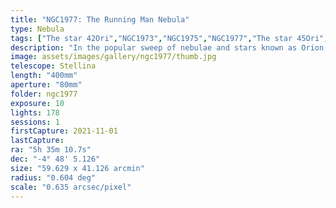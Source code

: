 ```yaml
---
title: "NGC1977: The Running Man Nebula"
type: Nebula
tags: ["The star 42Ori","NGC1973","NGC1975","NGC1977","The star 45Ori","the Running Man Nebula"]
description: "In the popular sweep of nebulae and stars known as Orion's sword is NGC1977, the Running Man. This is a subtle reflection nebula that scatters blue light across vast lanes of space dust. It resembles the smoky outline of a running man casting a shadow on disco fog as a strobe light flashes."
image: assets/images/gallery/ngc1977/thumb.jpg
telescope: Stellina
length: "400mm"
aperture: "80mm"
folder: ngc1977
exposure: 10
lights: 178
sessions: 1
firstCapture: 2021-11-01 
lastCapture:
ra: "5h 35m 10.7s"
dec: "-4° 48' 5.126"
size: "59.629 x 41.126 arcmin"
radius: "0.604 deg"
scale: "0.635 arcsec/pixel"
---
```

